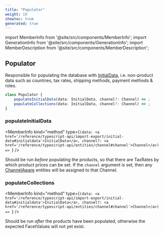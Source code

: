 ```yaml
---
title: "Populator"
weight: 10
showtoc: true
generated: true
---
```

<!-- This file was generated from the Vendure source. Do not modify. Instead, re-run the "docs:build" script -->
import MemberInfo from '@site/src/components/MemberInfo';
import GenerationInfo from '@site/src/components/GenerationInfo';
import MemberDescription from '@site/src/components/MemberDescription';


## Populator

<GenerationInfo sourceFile="packages/core/src/data-import/providers/populator/populator.ts" sourceLine="46" packageName="@vendure/core" />

Responsible for populating the database with <a href='/reference/typescript-api/import-export/initial-data#initialdata'>InitialData</a>, i.e. non-product data such as countries, tax rates,
shipping methods, payment methods & roles.

```ts title="Signature"
class Populator {
    populateInitialData(data: InitialData, channel?: Channel) => ;
    populateCollections(data: InitialData, channel?: Channel) => ;
}
```

<div className="members-wrapper">

### populateInitialData

<MemberInfo kind="method" type={`(data: <a href='/reference/typescript-api/import-export/initial-data#initialdata'>InitialData</a>, channel?: <a href='/reference/typescript-api/entities/channel#channel'>Channel</a>) => `}   />

Should be run *before* populating the products, so that there are TaxRates by which
product prices can be set. If the `channel` argument is set, then any <a href='/reference/typescript-api/entities/interfaces#channelaware'>ChannelAware</a>
entities will be assigned to that Channel.
### populateCollections

<MemberInfo kind="method" type={`(data: <a href='/reference/typescript-api/import-export/initial-data#initialdata'>InitialData</a>, channel?: <a href='/reference/typescript-api/entities/channel#channel'>Channel</a>) => `}   />

Should be run *after* the products have been populated, otherwise the expected FacetValues will not
yet exist.


</div>
